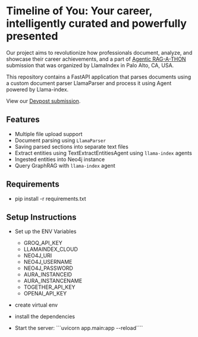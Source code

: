 # Timeline of You: Your career, intelligently curated and powerfully presented

Our project aims to revolutionize how professionals document, analyze, and showcase their career achievements, and a part of [Agentic RAG-A-THON](https://rag-a-thon-2.devpost.com/) submission that was organized by LlamaIndex in Palo Alto, CA, USA. 

This repository contains a FastAPI application that parses documents using a custom document parser LlamaParser and process it using Agent powered by Llama-index.

View our [Devpost submission](post.com/software/timeline-of-you).

## Features
- Multiple file upload support
- Document parsing using `LlamaParser`
- Saving parsed sections into separate text files
- Extract entities using TextExtractEntitiesAgent using `llama-index` agents
- Ingested entities into Neo4j instance
- Query GraphRAG with `llama-index` agent

## Requirements
- pip install -r requirements.txt

## Setup Instructions

- Set up the ENV Variables
   - GROQ_API_KEY
   - LLAMAINDEX_CLOUD
   - NEO4J_URI
   - NEO4J_USERNAME
   - NEO4J_PASSWORD
   - AURA_INSTANCEID
   - AURA_INSTANCENAME
   - TOGETHER_API_KEY
   - OPENAI_API_KEY


- create virtual env
- install the dependencies
- Start the server:
```uvicorn app.main:app --reload````
